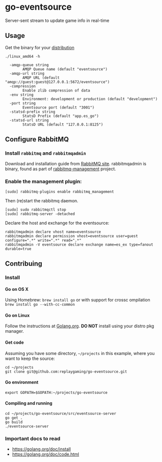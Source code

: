 # go-eventsource
Server-sent stream to update game info in real-time

## Usage

Get the binary for your [distribution](https://github.com/replaygaming/go-eventsource/releases)

```shell
./linux_amd64 -h

  -amqp-queue string
        AMQP Queue name (default "eventsource")
  -amqp-url string
        AMQP URL (default "amqp://guest:guest@127.0.0.1:5672/eventsource")
  -compression
        Enable zlib compression of data
  -env string
        Environment: development or production (default "development")
  -port string
        Eventsource port (default "3001")
  -statsd-prefix string
        StatsD Prefix (default "app.es_go")
  -statsd-url string
        StatsD URL (default "127.0.0.1:8125")
```

## Configure RabbitMQ

### Install `rabbitmq` and `rabbitmqadmin`

Download and installation guide from [RabbitMQ site](https://www.rabbitmq.com/download.html).
rabbitmqadmin is binary, found as part of [rabbitmq-management](https://github.com/rabbitmq/rabbitmq-management) project.

### Enable the management plugin:

    [sudo] rabbitmq-plugins enable rabbitmq_management

Then (re)start the rabbitmq daemon.

    [sudo] sudo rabbitmqctl stop
    [sudo] rabbitmq-server -detached

Declare the host and exchange for the eventsource:

    rabbitmqadmin declare vhost name=eventsource
    rabbitmqadmin declare permission vhost=eventsource user=guest configure=".*" write=".*" read=".*"
    rabbitmqadmin -V eventsource declare exchange name=es_ex type=fanout durable=true

## Contribuing

### Install

#### Go on OS X

Using Homebrew: `brew install go` or with support for crossc ompilation `brew install go --with-cc-common`

#### Go on Linux

Follow the instructions at [Golang.org](https://golang.org). **DO NOT** install using your distro pkg manager.

#### Get code
  
Assuming you have some directory, `~/projects` in this example, where you want to keep the source:

    cd ~/projects
    git clone git@github.com:replaygaming/go-eventsource.git

#### Go environment
    
    export GOPATH=$GOPATH:~/projects/go-eventsource

#### Compiling and running

    cd ~/projects/go-eventsource/src/eventsource-server
    go get .
    go build
    ./eventsource-server

### Important docs to read

* https://golang.org/doc/install
* https://golang.org/doc/code.html
